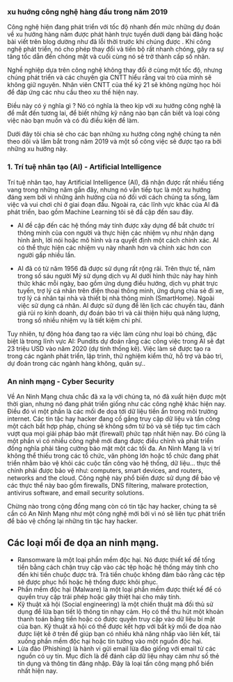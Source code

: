 ### xu huớng công nghệ hàng đầu trong năm 2019

Công nghệ hiện đang phát triển với tốc độ nhanh đến mức những dự đoán về xu hướng hàng năm được phát hành trực tuyến dưới dạng bài đăng hoặc bài viết trên blog dường như đã lỗi thời trước khi chúng được . Khi công nghệ phát triển, nó cho phép thay đổi và tiến bộ rất nhanh chóng, gây ra sự tăng tốc dẫn đến chóng mặt và cuối cùng nó sẽ trở thành cấp số nhân.

Nghề nghiệp dựa trên công nghệ không thay đổi ở cùng một tốc độ, nhưng chúng phát triển và các chuyên gia CNTT hiểu rằng vai trò của mình sẽ không giữ nguyên. Nhân viên CNTT của thế kỷ 21 sẽ không ngừng học hỏi để đáp ứng các nhu cầu theo xu thế hiện nay.

Điều này có ý nghĩa gì ? Nó có nghĩa là theo kịp với xu hướng công nghệ là để mắt đến tương lai, để biết những kỹ năng nào bạn cần biết và loại công việc nào bạn muốn và có đủ điều kiện để làm.

Dưới đây tôi chia sẻ cho các bạn những xu hướng công nghệ chúng ta nên theo dõi và lắm bắt trong năm 2019 và một số công việc sẽ được tạo ra bởi những xu hướng này.

### 1. Trí tuệ nhân tạo (AI) - Artificial Intelligence
Trí tuệ nhân tạo, hay Artificial Intelligence (AI), đã nhận được rất nhiều tiếng vang trong những năm gần đây, nhưng nó vẫn tiếp tục là một xu hướng đáng xem bởi vì những ảnh hưởng của nó đối với cách chúng ta sống, làm việc và vui chơi chỉ ở giai đoạn đầu. Ngoài ra, các lĩnh vực khác của AI đã phát triển, bao gồm Machine Learning tôi sẽ đầ cập đến sau đây.
- AI đề cập đến các hệ thống máy tính được xây dựng để bắt chước trí thông minh của con người và thực hiện các nhiệm vụ như nhận dạng hình ảnh, lời nói hoặc mô hình và ra quyết định một cách chính xác. AI có thể thực hiện các nhiệm vụ này nhanh hơn và chính xác hơn con người gấp nhiều lần.

- AI đã có từ năm 1956 đã được sử dụng rất rộng rãi. Trên thực tế, năm trong số sáu người Mỹ sử dụng dịch vụ AI dưới hình thức này hay hình thức khác mỗi ngày, bao gồm ứng dụng điều hướng, dịch vụ phát trực tuyến, trợ lý cá nhân trên điện thoại thông minh, ứng dụng chia sẻ đi xe, trợ lý cá nhân tại nhà và thiết bị nhà thông minh (SmartHome). Ngoài việc sử dụng cá nhân. AI được sử dụng để lên lịch các chuyến tàu, đánh giá rủi ro kinh doanh, dự đoán bảo trì và cải thiện hiệu quả năng lượng, trong số nhiều nhiệm vụ là tiết kiệm chi phí.

Tuy nhiên, tự động hóa đang tạo ra việc làm cũng như loại bỏ chúng, đặc biệt là trong lĩnh vực AI: Pundits dự đoán rằng các công việc trong AI sẽ đạt 23 triệu USD vào năm 2020 (dự tính thống kê). Việc làm sẽ được tạo ra trong các ngành phát triển, lập trình, thử nghiệm kiểm thử, hỗ trợ và bảo trì, dự đoán trong các ngành hàng không, quân sự..

### An ninh mạng - Cyber Security
Về An Ninh Mạng chưa chắc đã xa lạ với chúng ta, nó đã xuất hiện được một thời gian, nhưng nó đang phát triển giống như các công nghệ khác hiện nay. Điều đó vì một phần là các mối đe dọa tới dữ liệu tiền ẩn trong môi trường internet. Các tin tặc hay hacker đang cố gắng truy cập dữ liệu và tấn công một cách bất hợp pháp, chúng sẽ không sớm từ bỏ và sẽ tiếp tục tìm cách vượt qua mọi giải pháp bảo mật (firewall) phức tạp nhất hiện nay. Đó cũng là một phần vì có nhiều công nghê mới đang được điều chỉnh và phát triển đồng nghĩa phải tăng cường bảo mật một các tối đa.
An Ninh Mạng là vị trí không thể thiếu trong các tổ chức, văn phòng lớn hoặc tổ chức đang phát triển nhằm bảo vệ khỏi các cuộc tấn công vào hệ thống, dữ liệu...  thực thể chính phải được bảo vệ như: computers, smart devices, and routers, networks and the cloud.  Công nghệ này phổ biến được sử dụng để bảo vệ các thực thể này bao gồm firewalls, DNS filtering, malware protection, antivirus software, and email security solutions.

Chừng nào trong cộng đồng mạng còn có tin tặc hay hacker, chúng ta sẽ cần có An Ninh Mạng như một công nghệ mới bởi vì nó sẽ liên tục phát triển để bảo vệ chống lại những tin tặc hay hacker.

 ## Các loại mối đe dọa an ninh mạng.
- Ransomware là một loại phần mềm độc hại. Nó được thiết kế để tống tiền bằng cách chặn truy cập vào các tệp hoặc hệ thống máy tính cho đến khi tiền chuộc được trả. Trả tiền chuộc không đảm bảo rằng các tệp sẽ được phục hồi hoặc hệ thống được khôi phục.
- Phần mềm độc hại (Malware) là một loại phần mềm được thiết kế để có quyền truy cập trái phép hoặc gây thiệt hại cho máy tính.
- Kỹ thuật xã hội (Social engineering) là một chiến thuật mà đối thủ sử dụng để lừa bạn tiết lộ thông tin nhạy cảm. Họ có thể thu hút một khoản thanh toán bằng tiền hoặc có được quyền truy cập vào dữ liệu bí mật của bạn. Kỹ thuật xã hội có thể được kết hợp với bất kỳ mối đe dọa nào được liệt kê ở trên để giúp bạn có nhiều khả năng nhấp vào liên kết, tải xuống phần mềm độc hại hoặc tin tưởng vào một nguồn độc hại.
- Lừa đảo (Phishing) là hành vi gửi email lừa đảo giống với email từ các nguồn có uy tín. Mục đích là để đánh cắp dữ liệu nhạy cảm như số thẻ tín dụng và thông tin đăng nhập. Đây là loại tấn công mạng phổ biến nhất hiện nay.






